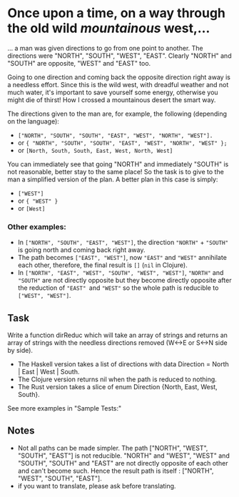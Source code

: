 # Once upon a time, on a way through the old wild _mountainous_ west,…

… a man was given directions to go from one point to another. The directions were "NORTH", "SOUTH", "WEST", "EAST". Clearly "NORTH" and "SOUTH" are opposite, "WEST" and "EAST" too.

Going to one direction and coming back the opposite direction right away is a needless effort. Since this is the wild west, with dreadful weather and not much water, it's important to save yourself some energy, otherwise you might die of thirst!
How I crossed a mountainous desert the smart way.

The directions given to the man are, for example, the following (depending on the language):

- `["NORTH", "SOUTH", "SOUTH", "EAST", "WEST", "NORTH", "WEST"].`
- or `{ "NORTH", "SOUTH", "SOUTH", "EAST", "WEST", "NORTH", "WEST" };`
- or `[North, South, South, East, West, North, West]`

You can immediately see that going "NORTH" and immediately "SOUTH" is not reasonable, better stay to the same place! So the task is to give to the man a simplified version of the plan. A better plan in this case is simply:

- `["WEST"]`
- or `{ "WEST" }`
- or `[West]`

### Other examples:

- In `["NORTH", "SOUTH", "EAST", "WEST"]`, the direction `"NORTH"` + `"SOUTH"` is going north and coming back right away.
- The path becomes `["EAST", "WEST"]`, now `"EAST"` and `"WEST"` annihilate each other, therefore, the final result is `[]` (`nil` in Clojure).
- In `["NORTH", "EAST", "WEST", "SOUTH", "WEST", "WEST"]`, `"NORTH"` and `"SOUTH"` are not directly opposite but they become directly opposite after the reduction of `"EAST" `and `"WEST"` so the whole path is reducible to `["WEST", "WEST"]`.

## Task

Write a function dirReduc which will take an array of strings and returns an array of strings with the needless directions removed (W<->E or S<->N side by side).

- The Haskell version takes a list of directions with data Direction = North | East | West | South.
- The Clojure version returns nil when the path is reduced to nothing.
- The Rust version takes a slice of enum Direction {North, East, West, South}.

See more examples in "Sample Tests:"

## Notes

- Not all paths can be made simpler. The path ["NORTH", "WEST", "SOUTH", "EAST"] is not reducible. "NORTH" and "WEST", "WEST" and "SOUTH", "SOUTH" and "EAST" are not directly opposite of each other and can't become such. Hence the result path is itself : ["NORTH", "WEST", "SOUTH", "EAST"].
- if you want to translate, please ask before translating.
